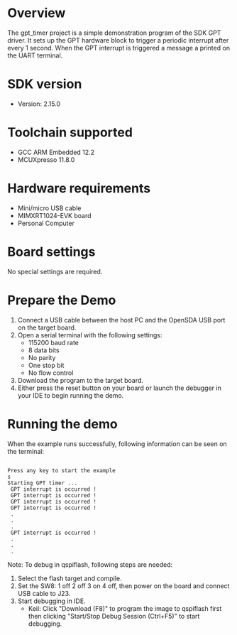 Overview
========
The gpt_timer project is a simple demonstration program of the SDK GPT driver. It sets up the GPT
hardware block to trigger a periodic interrupt after every 1 second. When the GPT interrupt is triggered
a message a printed on the UART terminal.

SDK version
===========
- Version: 2.15.0

Toolchain supported
===================
- GCC ARM Embedded  12.2
- MCUXpresso  11.8.0

Hardware requirements
=====================
- Mini/micro USB cable
- MIMXRT1024-EVK board
- Personal Computer

Board settings
==============
No special settings are required.

Prepare the Demo
================
1.  Connect a USB cable between the host PC and the OpenSDA USB port on the target board.
2.  Open a serial terminal with the following settings:
    - 115200 baud rate
    - 8 data bits
    - No parity
    - One stop bit
    - No flow control
3.  Download the program to the target board.
4.  Either press the reset button on your board or launch the debugger in your IDE to begin running the demo.

Running the demo
================
When the example runs successfully, following information can be seen on the terminal:

~~~~~~~~~~~~~~~~~~~~~

Press any key to start the example
s
Starting GPT timer ...
 GPT interrupt is occurred !
 GPT interrupt is occurred !
 GPT interrupt is occurred !
 GPT interrupt is occurred !
 .
 .
 .
 GPT interrupt is occurred !
 .
 .
 .
~~~~~~~~~~~~~~~~~~~~~

Note:
To debug in qspiflash, following steps are needed:
1. Select the flash target and compile.
2. Set the SW8: 1 off 2 off 3 on 4 off, then power on the board and connect USB cable to J23.
3. Start debugging in IDE.
   - Keil: Click "Download (F8)" to program the image to qspiflash first then clicking "Start/Stop Debug Session (Ctrl+F5)" to start debugging.

